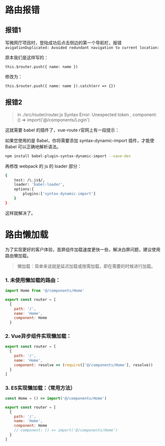 # 路由报错

## 报错1

写微网厅项目时，登陆成功后点击侧边的第一个导航栏，报错 `avigationDuplicated: Avoided redundant navigation to current location: `

原本我们是这样写的：

```vue
this.$router.push({ name: name })
```

修改为：

```vue
this.$router.push({ name: name }).catch(err => {})
```

## 报错2

> in ./src/router/router.js Syntax Error: Unexpected token , component: () => import('@/components/Login') 

这就需要 babel 的插件了，vue-route r官网上有一段提示：

如果您使用的是 Babel，你将需要添加 syntax-dynamic-import 插件，才能使 Babel 可以正确地解析语法。

```bash
npm install babel-plugin-syntax-dynamic-import --save-dev
```

再修改 webpack 的 js 的 loader 部分：

```bash
{
    test: /\.js$/,
    loader: 'babel-loader',
    options:{
    	plugins:['syntax-dynamic-import']
    }
}
```

这样就解决了。

# 路由懒加载

为了实现更好的客户体验，首屏组件加载速度更快一些，解决白屏问题，建议使用路由懒加载。

> 懒加载：简单来说就是延迟加载或按需加载，即在需要的时候进行加载。

### 1. 未使用懒加载的路由：

```js
import Home from '@/components/Home'

export const router = [
  {
    path: '/',
    name: 'Home',
    component: Home
  }

```

### 2. Vue异步组件实现懒加载：

```js
export const router = [
  {
    path: '/',
    name: 'Home',
    component: resolve => (require(['@/components/Home'], resolve))
  }
]
```

### 3. ES实现懒加载：（常用方法）

```js
const Home = () => import('@/components/Home')

export const router = [
  {
    path: '/',
    name: 'Home',
    component: Home
    // component: () => import('@/components/Home')
  }
]
```
